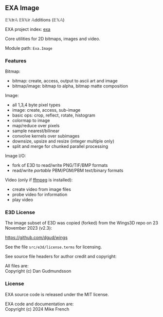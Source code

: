 ## EXA Image

𝔼𝕏tr𝔸 𝔼li𝕏ir 𝔸dditions (𝔼𝕏𝔸)

EXA project index: [exa](https://github.com/red-jade/exa)

Core utilities for 2D bitmaps, images and video.

Module path: `Exa.Image`

### Features

Bitmap:

- bitmap: create, access, output to ascii art and image
- bitmap/image: bitmap to alpha, bitmap matte composition

Image:

- all 1,3,4 byte pixel types
- image: create, access, sub-image
- basic ops: crop, reflect, rotate, histogram
- colormap to image
- map/reduce over pixels
- sample nearest/bilinear
- convolve kernels over subimages
- downsize, upsize and resize (integer multiple only)
- split and merge for chunked parallel processing

Image I/O:
- fork of E3D to read/write PNG/TIF/BMP formats
- read/write _portable_ PBM/PGM/PBM text/binary formats

Video (only if [ffmpeg](https://ffmpeg.org/download.html) is installed):
- create video from image files
- probe video for information
- play video

### E3D License

The image subset of E3D was copied (forked) 
from the Wings3D repo on 23 November 2023 (v2.3):

https://github.com/dgud/wings

See the file `src/e3d/license.terms` for licensing.

See source file headers for author credit and copyright:

All files are:<br>
Copyright (c) Dan Gudmundsson

### License

EXA source code is released under the MIT license.

EXA code and documentation are:<br>
Copyright (c) 2024 Mike French
